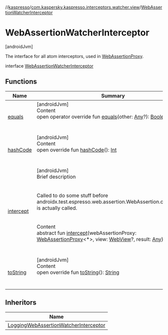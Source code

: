 //[kaspresso](../../index.md)/[com.kaspersky.kaspresso.interceptors.watcher.view](../index.md)/[WebAssertionWatcherInterceptor](index.md)



# WebAssertionWatcherInterceptor  
 [androidJvm] 

The interface for all atom interceptors, used in [WebAssertionProxy](../../androidx.test.espresso.web.assertion/-web-assertion-proxy/index.md).

interface [WebAssertionWatcherInterceptor](index.md)   


## Functions  
  
|  Name|  Summary| 
|---|---|
| [equals](https://kotlinlang.org/api/latest/jvm/stdlib/kotlin/-any/equals.html)| [androidJvm]  <br>Content  <br>open operator override fun [equals](https://kotlinlang.org/api/latest/jvm/stdlib/kotlin/-any/equals.html)(other: [Any](https://kotlinlang.org/api/latest/jvm/stdlib/kotlin/-any/index.html)?): [Boolean](https://kotlinlang.org/api/latest/jvm/stdlib/kotlin/-boolean/index.html)  <br><br><br>
| [hashCode](https://kotlinlang.org/api/latest/jvm/stdlib/kotlin/-any/hash-code.html)| [androidJvm]  <br>Content  <br>open override fun [hashCode](https://kotlinlang.org/api/latest/jvm/stdlib/kotlin/-any/hash-code.html)(): [Int](https://kotlinlang.org/api/latest/jvm/stdlib/kotlin/-int/index.html)  <br><br><br>
| [intercept](intercept.md)| [androidJvm]  <br>Brief description  <br><br><br>Called to do some stuff before androidx.test.espresso.web.assertion.WebAssertion.checkResult is actually called.<br><br>  <br>Content  <br>abstract fun [intercept](intercept.md)(webAssertionProxy: [WebAssertionProxy](../../androidx.test.espresso.web.assertion/-web-assertion-proxy/index.md)<*>, view: [WebView](https://developer.android.com/reference/kotlin/android/webkit/WebView.html)?, result: [Any](https://kotlinlang.org/api/latest/jvm/stdlib/kotlin/-any/index.html))  <br><br><br>
| [toString](https://kotlinlang.org/api/latest/jvm/stdlib/kotlin/-any/to-string.html)| [androidJvm]  <br>Content  <br>open override fun [toString](https://kotlinlang.org/api/latest/jvm/stdlib/kotlin/-any/to-string.html)(): [String](https://kotlinlang.org/api/latest/jvm/stdlib/kotlin/-string/index.html)  <br><br><br>


## Inheritors  
  
|  Name| 
|---|
| [LoggingWebAssertionWatcherInterceptor](../../com.kaspersky.kaspresso.interceptors.watcher.view.impl.logging/-logging-web-assertion-watcher-interceptor/index.md)

